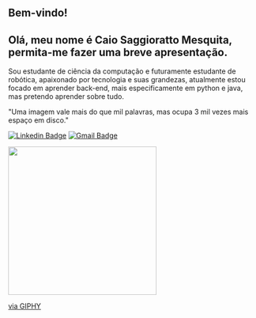 ## Bem-vindo!
## Olá, meu nome é Caio Saggioratto Mesquita, permita-me fazer uma breve apresentação.
Sou estudante de ciência da computação e futuramente estudante de robótica, apaixonado por tecnologia e suas grandezas, atualmente estou focado em aprender back-end, mais especificamente em python e java, mas pretendo aprender sobre tudo.

"Uma imagem vale mais do que mil palavras, mas ocupa 3 mil vezes mais espaço em disco."
 
 [![Linkedin Badge](https://img.shields.io/badge/-LinkedIn-blue?style=flat-square&logo=Linkedin&logoColor=white&link=https://www.linkedin.com/in/caio-saggioratto-mesquita-2146061b4/)](https://www.linkedin.com/in/caio-saggioratto-mesquita-2146061b4/)
 [![Gmail Badge](https://img.shields.io/badge/-Gmail-c14438?style=for-the-badge-square&logo=Gmail&logoColor=white&link=mailto:caiosaggiorattomesquita@gmail.com)](mailto:caiosaggiorattomesquita@gmail.com)

  
<img src="https://media1.giphy.com/media/bGgsc5mWoryfgKBx1u/giphy.gif?cid=ecf05e470tltbm65fstl61f78266rf628h5t7rsafla8l5fm&rid=giphy.gif&ct=g" width="300" height="300" frameBorder="0" class="giphy-embed" allowFullScreen/><p><a href="https://giphy.com/gifs/computador-gu-tecnology-bGgsc5mWoryfgKBx1u">via GIPHY</a></p>
